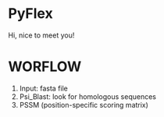 # PyFlex

Hi, nice to meet you!


# WORFLOW

1. Input: fasta file
2. Psi_Blast: look for homologous sequences
3. PSSM (position-specific scoring matrix)